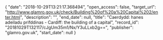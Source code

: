 {
  "date": "2018-10-29T13:21:17.368494", 
  "open_access": false, 
  "target_url": "http://www.glamro.gov.uk/check/Building%20of%20a%20Capital%202/enter.html", 
  "description": "", 
  "end_date": null, 
  "title": "Caerdydd: hanes adeiladu prifddinas - Cardiff: the building of a capital", 
  "record_id": "20181029T132117/cJgUm35m1/Nx/Y3uLLxb2g==", 
  "publisher": "glamro.gov.uk", 
  "start_date": null
}


